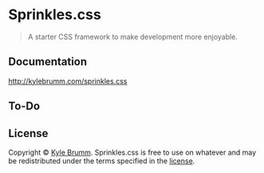 # Sprinkles.css

> A starter CSS framework to make development more enjoyable.

## Documentation

http://kylebrumm.com/sprinkles.css


## To-Do


## License

Copyright © [Kyle Brumm](http://kylebrumm.com). Sprinkles.css is free to use on whatever and may be redistributed under the terms specified in the [license](LICENSE.md).
